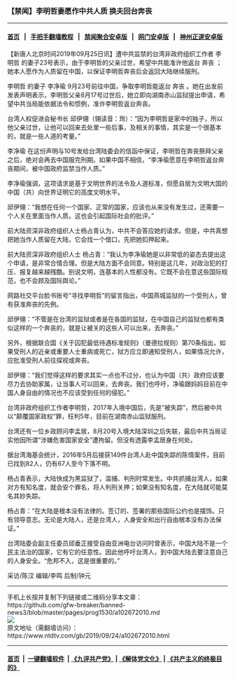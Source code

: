 ### 【禁闻】李明哲妻愿作中共人质 换夫回台奔丧
------------------------

#### [首页](https://github.com/gfw-breaker/banned-news3/blob/master/README.md) &nbsp;&nbsp;|&nbsp;&nbsp; [手把手翻墙教程](https://github.com/gfw-breaker/guides/wiki) &nbsp;&nbsp;|&nbsp;&nbsp; [禁闻聚合安卓版](https://github.com/gfw-breaker/bn-android) &nbsp;&nbsp;|&nbsp;&nbsp; [网门安卓版](https://github.com/oGate2/oGate) &nbsp;&nbsp;|&nbsp;&nbsp; [神州正道安卓版](https://github.com/SzzdOgate/update) 



<div><div class="post_content" itemprop="articleBody">
 <p>
  【新唐人北京时间2019年09月25日讯】遭中共监禁的台湾非政府组织工作者
  <ok href="https://www.ntdtv.com/gb/李明哲.htm">
   李明哲
  </ok>
  的妻子23号表示，由于李明哲的父亲过世，希望中共能准许他返台
  <ok href="https://www.ntdtv.com/gb/奔丧.htm">
   奔丧
  </ok>
  ；她本人愿作为人质留在中国，以保证李明哲奔丧后会返回大陆继续服刑。
 </p>
 <p>
  <ok href="https://www.ntdtv.com/gb/李明哲.htm">
   李明哲
  </ok>
  的妻子
  <ok href="https://www.ntdtv.com/gb/李净瑜.htm">
   李净瑜
  </ok>
  9月23号前往中国，争取李明哲能返台
  <ok href="https://www.ntdtv.com/gb/奔丧.htm">
   奔丧
  </ok>
  。她在出发前发表声明表示，李明哲父亲8月17号过世后，她立即向湖南赤山监狱提出申请，希望中共当局能依据法令和惯例，准许李明哲返台奔丧。
 </p>
 <p>
  台湾人权促进会秘书长 邱伊翎（翎读音：玲）：“因为李明哲是家中的独子，所以他父亲过世，让他可以回来去处里一些后事，及相关的事情，其实是一个很基本的，就是一些人道的考量。”
 </p>
 <p>
  <ok href="https://www.ntdtv.com/gb/李净瑜.htm">
   李净瑜
  </ok>
  在这份声明与10号发给台湾陆委会的信函中保证，李明哲在奔丧祭拜父亲之后，绝对会再去中国服完刑期。如果中国不相信，“李净瑜愿意在李明哲返台奔丧期间，被中国政府监禁当作人质。”
 </p>
 <p>
  李净瑜强调，这项请求是基于文明世界的法令及人道标准，但愿自居为文明大国的中国（共）向世界证明它的高度文明水平。
 </p>
 <p>
  邱伊翎：“我想在任何一个国家、正常的国家，应该也从来没有发生过，还需要一个人关在里面当作人质。这也会引起国际社会的批评。”
 </p>
 <p>
  前大陆资深非政府组织人士杨占青认为，中共不会答应她的请求。但是，中共真想把她当作人质留在大陆，它会找一个借口，先把她扣押起来。
 </p>
 <p>
  前大陆资深非政府组织人士 杨占青：“我认为李净瑜她是以非常低的姿态去提出这个申请，是非常合情合理。但是大陆方面不会同意。特别是这几年，对政治犯的打压、报复越来越残酷。别说文明，连基本的人性都没有。它既不会在意这些国际规范，也不会顾及国际舆论。”
 </p>
 <p>
  网路社交平台脸书账号“寻找李明哲”的留言指出，中国燕城监狱的一个受刑人，曾有获准奔丧的先例。
 </p>
 <p>
  邱伊翎：“不管是在台湾的监狱或者是在各国的监狱，在中国自己的监狱也都有类似这样的一个奔丧的，就是让被关的这些人可以出来，去奔丧。”
 </p>
 <p>
  另外，根据联合国《关于囚犯最低待遇标准规则》（曼德拉规则）第70条指出，如果受刑人的近亲或重要人士重病或死亡，狱方应立即通知受刑人，如果情况允许，应批准受刑人前往探视或奔丧。
 </p>
 <p>
  邱伊翎：“我们觉得这样的要求其实一点也不过分，也认为中国（共）政府应该要尽力去协助家属，让当事人可以回来，去奔丧。我们也呼吁，净瑜跟妈妈目前在中国人身自由的情况也不应该受到任何的侵犯。”
 </p>
 <p>
  台湾非政府组织工作者李明哲，2017年入境中国后，先是“被失踪”，然后被中共以“颠覆国家政权”罪，枉判5年，目前在湖南赤山监狱服刑。
 </p>
 <p>
  台湾还有一位乡政顾问李孟居，8月20号入境大陆深圳之后失联，最后中共当局证实他因所谓“涉嫌危害国家安全”遭拘留。但没有透露李孟居身在何处。
 </p>
 <p>
  据台湾海基会统计，2016年5月后接获149件台湾人赴中国失踪的陈情案件，目前已找到82人，仍有67人至今下落不明。
 </p>
 <p>
  杨占青表示，大陆快成为黑监狱了，滥捕、判刑时常发生。中共抓捕台湾人，如果对方有知名度，就会安个罪名，将人判刑关押；如果没有知名度，在大陆就可能莫名其妙失踪。
 </p>
 <p>
  杨占青：“在大陆是根本没有法律的。签订的、签署的那些国际公约也是摆饰。只有领导意志。无论是大陆人，还是台湾人，人身安全和出行自由根本没有办法保证。”
 </p>
 <p>
  台湾陆委会副主任委员邱垂正接受自由亚洲电台访问时曾表示，中国大陆不是一个民主法治的国家，它有它的任意性。因此他呼吁台湾人，到中国大陆去要注意自己的人身安全。“危邦不入，这是很重要的。”
 </p>
 <p>
  采访/陈汉 编辑/李鸣 后制/钟元
 </p>
 <div class="single_ad">
 </div>
</div>
</div>
<hr/>
手机上长按并复制下列链接或二维码分享本文章：<br/>
https://github.com/gfw-breaker/banned-news3/blob/master/pages/prog1530/a102672010.md <br/>
<a href='https://github.com/gfw-breaker/banned-news3/blob/master/pages/prog1530/a102672010.md'><img src='https://github.com/gfw-breaker/banned-news3/blob/master/pages/prog1530/a102672010.md.png'/></a> <br/>
原文地址（需翻墙访问）：https://www.ntdtv.com/gb/2019/09/24/a102672010.html


------------------------
#### [首页](https://github.com/gfw-breaker/banned-news3/blob/master/README.md) &nbsp;|&nbsp; [一键翻墙软件](https://github.com/gfw-breaker/nogfw/blob/master/README.md) &nbsp;| [《九评共产党》](https://github.com/gfw-breaker/9ping.md/blob/master/README.md#九评之一评共产党是什么) | [《解体党文化》](https://github.com/gfw-breaker/jtdwh.md/blob/master/README.md) | [《共产主义的终极目的》](https://github.com/gfw-breaker/gczydzjmd.md/blob/master/README.md)


<img src='http://gfw-breaker.win/banned-news3/pages/prog1530/a102672010.md' width='0px' height='0px'/>